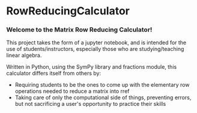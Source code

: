 # RowReducingCalculator
### Welcome to the Matrix Row Reducing Calculator! <br>

This project takes the form of a jupyter notebook, and is intended for the use of students/instructors, especially those who are studying/teaching linear algebra. <br>

Written in Python, using the SymPy library and fractions module, this calculator differs itself from others by: <br> 
- Requiring students to be the ones to come up with the elementary row operations needed to reduce a matrix into rref
- Taking care of only the computational side of things, preventing errors, but not sacrificing a user's opportunity to practice their skills

